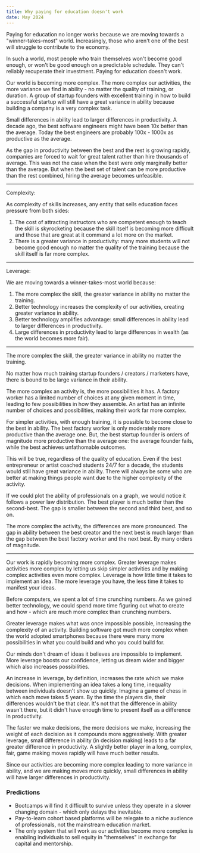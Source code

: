 ```yaml
---
title: Why paying for education doesn't work
date: May 2024
---
```

Paying for education no longer works because we are moving towards a "winner-takes-most" world. Increasingly, those who aren't one of the best will struggle to contribute to the economy.

In such a world, most people who train themselves won't become good enough, or won't be good enough on a predictable schedule. They can't reliably recuperate their investment. Paying for education doesn't work.

Our world is becoming more complex. The more complex our activities, the more variance we find in ability - no matter the quality of training, or duration. A group of startup founders with excellent training in how to build a successful startup will still have a great variance in ability because building a company is a very complex task.

Small differences in ability lead to larger differences in productivity. A decade ago, the best software engineers might have been 10x better than the average. Today the best engineers are probably 100x - 1000x as productive as the average.

As the gap in productivity between the best and the rest is growing rapidly, companies are forced to wait for great talent rather than hire thousands of average. This was not the case when the best were only marginally better than the average. But when the best set of talent can be more productive than the rest combined, hiring the average becomes unfeasible.



---

Complexity: 

As complexity of skills increases, any entity that sells education faces pressure from both sides:
1. The cost of attracting instructors who are competent enough to teach the skill is skyrocketing because the skill itself is becoming more difficult and those that are great at it command a lot more on the market. 
2. There is a greater variance in productivity: many more students will not become good enough no matter the quality of the training because the skill itself is far more complex.

---

Leverage: 

We are moving towards a winner-takes-most world because:
1. The more complex the skill, the greater variance in ability no matter the training.
2. Better technology increases the complexity of our activities, creating greater variance in ability.
3. Better technology amplifies advantage: small differences in ability lead to larger differences in productivity.
4. Large differences in productivity lead to large differences in wealth (as the world becomes more fair).

---

The more complex the skill, the greater variance in ability no matter the training.

No matter how much training startup founders / creators / marketers have, there is bound to be large variance in their ability.

The more complex an activity is, the more possibilities it has. A factory worker has a limited number of choices at any given moment in time, leading to few possibilities in how they assemble. An artist has an infinite number of choices and possibilities, making their work far more complex.

For simpler activities, with enough training, it is possible to become close to the best in ability. The best factory worker is only moderately more productive than the average one. But, the best startup founder is orders of magnitude more productive than the average one: the average founder fails, while the best achieves unfathomable outcomes.

This will be true, regardless of the quality of education. Even if the best entrepreneur or artist coached students 24/7 for a decade, the students would still have great variance in ability. There will always be some who are better at making things people want due to the higher complexity of the activity.

If we could plot the ability of professionals on a graph, we would notice it follows a power law distribution. The best player is much better than the second-best. The gap is smaller between the second and third best, and so on.

The more complex the activity, the differences are more pronounced. The gap in ability between the best creator and the next best is much larger than the gap between the best factory worker and the next best. By many orders of magnitude.

---

Our work is rapidly becoming more complex. Greater leverage makes activities more complex by letting us skip simpler activities and by making complex activities even more complex. Leverage is how little time it takes to implement an idea. The more leverage you have, the less time it takes to manifest your ideas.

Before computers, we spent a lot of time crunching numbers. As we gained better technology, we could spend more time figuring out what to create and how - which are much more complex than crunching numbers.

Greater leverage makes what was once impossible possible, increasing the complexity of an activity. Building software got much more complex when the world adopted smartphones because there were many more possibilities in what you could build and who you could build for.

Our minds don't dream of ideas it believes are impossible to implement. More leverage boosts our confidence, letting us dream wider and bigger which also increases possibilities.

An increase in leverage, by definition, increases the rate which we make decisions. When implementing an idea takes a long time, inequality between individuals doesn't show up quickly. Imagine a game of chess in which each move takes 5 years. By the time the players die, their differences wouldn't be that clear. It's not that the difference in ability wasn't there, but it didn't have enough time to present itself as a difference in productivity.

The faster we make decisions, the more decisions we make, increasing the weight of each decision as it compounds more aggressively. With greater leverage, small difference in ability (in decision making) leads to a far greater difference in productivity. A slightly better player in a long, complex, fair, game making moves rapidly will have much better results.

Since our activities are becoming more complex leading to more variance in ability, and we are making moves more quickly, small differences in ability will have larger differences in productivity.


### Predictions
- Bootcamps will find it difficult to survive unless they operate in a slower changing domain - which only delays the inevitable.
- Pay-to-learn cohort based platforms will be relegate to a niche audience of professionals, not the mainstream education market.
- The only system that will work as our activities become more complex is enabling individuals to sell equity in "themselves" in exchange for capital and mentorship.
